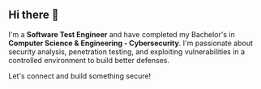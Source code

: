 ## Hi there 👋

I'm a **Software Test Engineer** and have completed my Bachelor's in **Computer Science & Engineering - Cybersecurity**. I'm passionate about security analysis, penetration testing, and exploiting vulnerabilities in a controlled environment to build better defenses.

Let's connect and build something secure!
